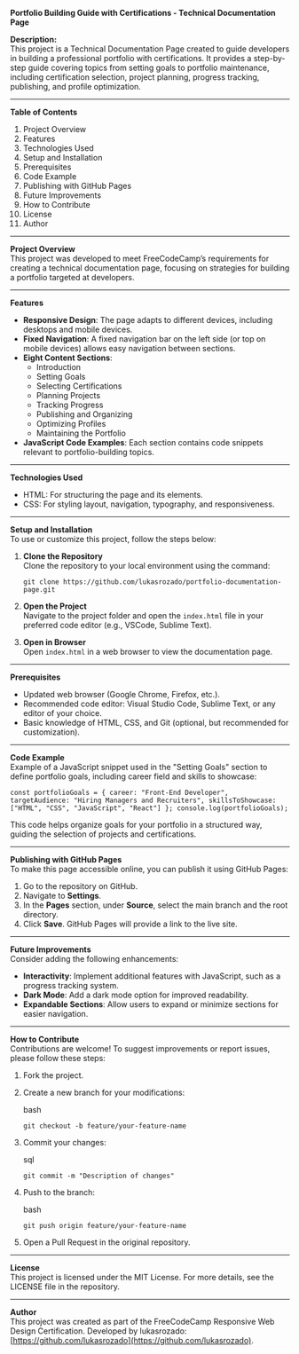 
**Portfolio Building Guide with Certifications - Technical Documentation Page**

**Description:**  
This project is a Technical Documentation Page created to guide developers in building a professional portfolio with certifications. It provides a step-by-step guide covering topics from setting goals to portfolio maintenance, including certification selection, project planning, progress tracking, publishing, and profile optimization.

----------

**Table of Contents**

1.  Project Overview
2.  Features
3.  Technologies Used
4.  Setup and Installation
5.  Prerequisites
6.  Code Example
7.  Publishing with GitHub Pages
8.  Future Improvements
9.  How to Contribute
10.  License
11.  Author

----------

**Project Overview**  
This project was developed to meet FreeCodeCamp’s requirements for creating a technical documentation page, focusing on strategies for building a portfolio targeted at developers.

----------

**Features**

-   **Responsive Design**: The page adapts to different devices, including desktops and mobile devices.
-   **Fixed Navigation**: A fixed navigation bar on the left side (or top on mobile devices) allows easy navigation between sections.
-   **Eight Content Sections**:
    -   Introduction
    -   Setting Goals
    -   Selecting Certifications
    -   Planning Projects
    -   Tracking Progress
    -   Publishing and Organizing
    -   Optimizing Profiles
    -   Maintaining the Portfolio
-   **JavaScript Code Examples**: Each section contains code snippets relevant to portfolio-building topics.

----------

**Technologies Used**

-   HTML: For structuring the page and its elements.
-   CSS: For styling layout, navigation, typography, and responsiveness.

----------

**Setup and Installation**  
To use or customize this project, follow the steps below:

1.  **Clone the Repository**  
    Clone the repository to your local environment using the command:  
    
    `git clone https://github.com/lukasrozado/portfolio-documentation-page.git` 
    
2.  **Open the Project**  
    Navigate to the project folder and open the `index.html` file in your preferred code editor (e.g., VSCode, Sublime Text).
    
3.  **Open in Browser**  
    Open `index.html` in a web browser to view the documentation page.
    

----------

**Prerequisites**

-   Updated web browser (Google Chrome, Firefox, etc.).
-   Recommended code editor: Visual Studio Code, Sublime Text, or any editor of your choice.
-   Basic knowledge of HTML, CSS, and Git (optional, but recommended for customization).

----------

**Code Example**  
Example of a JavaScript snippet used in the "Setting Goals" section to define portfolio goals, including career field and skills to showcase:


`const portfolioGoals = {
  career: "Front-End Developer",
  targetAudience: "Hiring Managers and Recruiters",
  skillsToShowcase: ["HTML", "CSS", "JavaScript", "React"]
};
console.log(portfolioGoals);` 

This code helps organize goals for your portfolio in a structured way, guiding the selection of projects and certifications.

----------

**Publishing with GitHub Pages**  
To make this page accessible online, you can publish it using GitHub Pages:

1.  Go to the repository on GitHub.
2.  Navigate to **Settings**.
3.  In the **Pages** section, under **Source**, select the main branch and the root directory.
4.  Click **Save**. GitHub Pages will provide a link to the live site.

----------

**Future Improvements**  
Consider adding the following enhancements:

-   **Interactivity**: Implement additional features with JavaScript, such as a progress tracking system.
-   **Dark Mode**: Add a dark mode option for improved readability.
-   **Expandable Sections**: Allow users to expand or minimize sections for easier navigation.

----------

**How to Contribute**  
Contributions are welcome! To suggest improvements or report issues, please follow these steps:

1.  Fork the project.
2.  Create a new branch for your modifications:
    
    bash
   
    
    `git checkout -b feature/your-feature-name` 
    
3.  Commit your changes:
    
    sql
    
    `git commit -m "Description of changes"` 
    
4.  Push to the branch:
    
    bash
    
    `git push origin feature/your-feature-name` 
    
5.  Open a Pull Request in the original repository.

----------

**License**  
This project is licensed under the MIT License. For more details, see the LICENSE file in the repository.

----------

**Author**  
This project was created as part of the FreeCodeCamp Responsive Web Design Certification. Developed by lukasrozado: [https://github.com/lukasrozado](https://github.com/lukasrozado).
